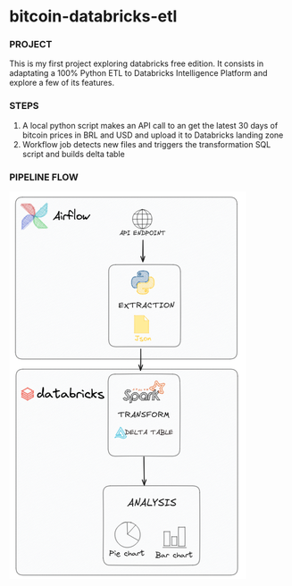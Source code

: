 # bitcoin-databricks-etl

### PROJECT
This is my first project exploring databricks free edition. It consists in adaptating a 100% Python ETL to Databricks Intelligence Platform and explore a few of its features.

### STEPS
1. A local python script makes an API call to an get the latest 30 days of bitcoin prices in BRL and USD and upload it to Databricks landing zone
2. Workflow job detects new files and triggers the transformation SQL script and builds delta table

### PIPELINE FLOW
![](workflow.png)